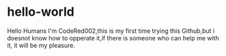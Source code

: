 # hello-world

Hello Humans
I'm CodeRed002,this is my first time trying this Github,but i doesnot know how to opperate it,if there is someone who can help me with it, it will be my pleasure.
